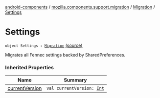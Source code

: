 [android-components](../../index.md) / [mozilla.components.support.migration](../index.md) / [Migration](index.md) / [Settings](./-settings.md)

# Settings

`object Settings : `[`Migration`](index.md) [(source)](https://github.com/mozilla-mobile/android-components/blob/master/components/support/migration/src/main/java/mozilla/components/support/migration/FennecMigrator.kt#L73)

Migrates all Fennec settings backed by SharedPreferences.

### Inherited Properties

| Name | Summary |
|---|---|
| [currentVersion](current-version.md) | `val currentVersion: `[`Int`](https://kotlinlang.org/api/latest/jvm/stdlib/kotlin/-int/index.html) |
